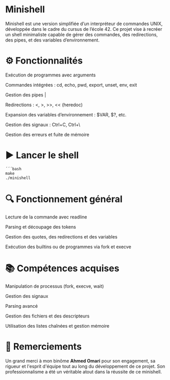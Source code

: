 # Minishell
Minishell est une version simplifiée d’un interpréteur de commandes UNIX, développée dans le cadre du cursus de l’école 42. Ce projet vise à recréer un shell minimaliste capable de gérer des commandes, des redirections, des pipes, et des variables d’environnement.

# ⚙️ Fonctionnalités
Exécution de programmes avec arguments

Commandes intégrées : cd, echo, pwd, export, unset, env, exit

Gestion des pipes |

Redirections : <, >, >>, << (heredoc)

Expansion des variables d’environnement : $VAR, $?, etc.

Gestion des signaux : Ctrl+C, Ctrl+\

Gestion des erreurs et fuite de mémoire

# ▶️ Lancer le shell
    ´´´bash
    make
    ./minishell

# 🔍 Fonctionnement général
Lecture de la commande avec readline

Parsing et découpage des tokens

Gestion des quotes, des redirections et des variables

Exécution des builtins ou de programmes via fork et execve

# 📚 Compétences acquises
Manipulation de processus (fork, execve, wait)

Gestion des signaux

Parsing avancé

Gestion des fichiers et des descripteurs

Utilisation des listes chaînées et gestion mémoire

# 🙏 Remerciements
Un grand merci à mon binôme **Ahmed Omari** pour son engagement, sa rigueur et l'esprit d'équipe tout au long du développement de ce projet. Son professionnalisme a été un véritable atout dans la réussite de ce minishell.
